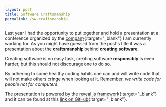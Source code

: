 ```yaml
---
layout: post
title: Software Craftsmanship
permalink: /sw-craftsmanship
---
```

Last year I had the opportunity to put together and hold a presentation at a conference organized
by the [company](https://www.virtual7.de/){:target="_blank"} I am currently working for. As you might have guessed from the post's title
it was a presentation about the **craftsmanship** behind **creating software**.

Creating software is no easy task, creating software **responsibly** is even harder, but this should not discourage one to do so.

By adhering to some healthy coding habits one can and will write code that will not make others cringe when looking at it.
Remember, _we write code for people not for computers_.

The presentation is powered by the [reveal.js framework](https://revealjs.com/#/){:target="_blank"} 
and it can be found at this [link on GitHub](https://vladflore.github.io/software-craftsmanship/#/){:target="_blank"}.

